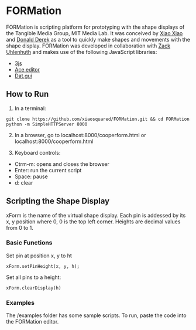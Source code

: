 # FORMation

FORMation is scripting platform for prototyping with the shape displays of the Tangible Media Group, MIT Media Lab. 
It was conceived by [Xiao Xiao](https://github.com/xiaosquared) and [Donald Derek](https://github.com/DonaldDerek) as a tool to quickly make shapes and movements with the shape display. FORMation was developed in collaboration with [Zack Uhlenhuth](https://github.com/ZackUhlenhuth) and makes use of the following JavaScript libraries:
* [3js](http://threejs.org/)
* [Ace editor](https://ace.c9.io/)
* [Dat.gui](https://code.google.com/p/dat-gui/)

## How to Run
1. In a terminal:
``` 
git clone https://github.com/xiaosquared/FORMation.git && cd FORMation
python -m SimpleHTTPServer 8000
```
2. In a browser, go to localhost:8000/cooperform.html or localhost:8000/cooperform.html

3. Keyboard controls:
* Ctrm-m: opens and closes the browser
* Enter: run the current script
* Space: pause
* d: clear

## Scripting the Shape Display

xForm is the name of the virtual shape display. Each pin is addessed by its x, y position where 0, 0 is the top left corner. Heights are decimal values from 0 to 1.

### Basic Functions
Set pin at position x, y to ht
```
xForm.setPinHeight(x, y, h);
```

Set all pins to a height:
```
xForm.clearDisplay(h)
```

### Examples
The /examples folder has some sample scripts. To run, paste the code into the FORMation editor.


